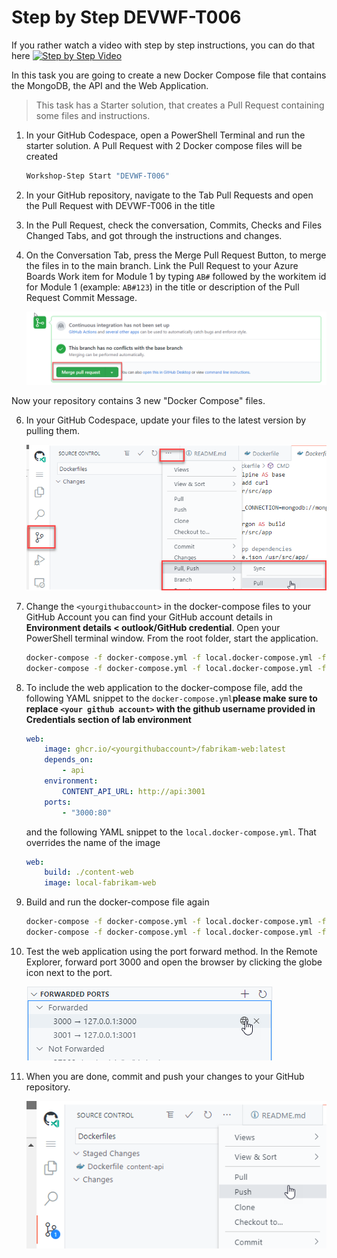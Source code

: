 # Step by Step DEVWF-T006

If you rather watch a video with step by step instructions, you can do that here
[![Step by Step Video](https://img.youtube.com/vi/ADth4SspHxE/0.jpg)](https://www.youtube.com/watch?v=ADth4SspHxE)

In this task you are going to create a new Docker Compose file that contains the MongoDB, the API and the Web Application.

>This task has a Starter solution, that creates a Pull Request containing some files and instructions. 

1. In your GitHub Codespace, open a PowerShell Terminal and run the starter solution. A Pull Request with 2 Docker compose files will be created

    ```bash
    Workshop-Step Start "DEVWF-T006"
    ```

2. In your GitHub repository, navigate to the Tab Pull Requests and open the Pull Request with DEVWF-T006 in the title

3. In the Pull Request, check the conversation, Commits, Checks and Files Changed Tabs, and got through the instructions and changes.

4. On the Conversation Tab, press the Merge Pull Request Button, to merge the files in to the main branch. Link the Pull Request to your Azure Boards Work item for Module 1 by typing `AB#` followed by the workitem id for Module 1 (example: `AB#123`) in the title or description of the Pull Request Commit Message. 

    ![Shows the button for merging a Pull Request in GitHub](https://raw.githubusercontent.com/CloudLabsAI-Azure/AIW-DevOps/main/Assets/mergePullRequest.png)

Now your repository contains 3 new "Docker Compose" files.

6. In your GitHub Codespace, update your files to the latest version by pulling them.

    ![](https://raw.githubusercontent.com/CloudLabsAI-Azure/AIW-DevOps/main/Assets/2020-10-05-12-10-11.png)

7. Change the ``<yourgithubaccount>`` in the docker-compose files to your GitHub Account you can find your GitHub account details in **Environment details < outlook/GitHub credential**. Open your PowerShell terminal window. From the root folder, start the application.

    ```bash
    docker-compose -f docker-compose.yml -f local.docker-compose.yml -f docker-compose.init.yml build
    docker-compose -f docker-compose.yml -f local.docker-compose.yml -f docker-compose.init.yml up
    ```

8. To include the web application to the docker-compose file, add the following YAML snippet to the `docker-compose.yml`**please make sure to replace ``<your github account>`` with the github username provided in Credentials section of lab environment**

    ```YAML
    web:
        image: ghcr.io/<yourgithubaccount>/fabrikam-web:latest
        depends_on:
            - api
        environment:
            CONTENT_API_URL: http://api:3001
        ports:
            - "3000:80"       
    ```

   and the following YAML snippet to the `local.docker-compose.yml`. That overrides the name of the image

    ```YAML
    web:
        build: ./content-web
        image: local-fabrikam-web
    ```

9. Build and run the docker-compose file again 

    ```bash
    docker-compose -f docker-compose.yml -f local.docker-compose.yml -f docker-compose.init.yml build
    docker-compose -f docker-compose.yml -f local.docker-compose.yml -f docker-compose.init.yml up
    ```

10. Test the web application using the port forward method. In the Remote Explorer, forward port 3000 and open the browser by clicking the globe icon next to the port. 

    ![](https://raw.githubusercontent.com/CloudLabsAI-Azure/AIW-DevOps/main/Assets/OpenBrowser.png)

11. When you are done, commit and push your changes to your GitHub repository.

    ![](https://raw.githubusercontent.com/CloudLabsAI-Azure/AIW-DevOps/main/Assets/commitandpush.png)


